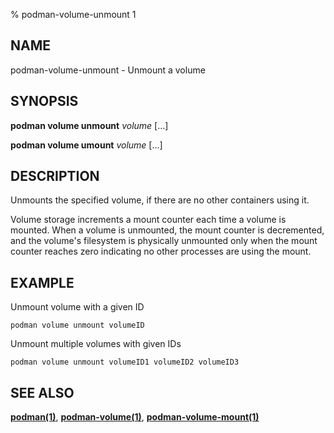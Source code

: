 % podman-volume-unmount 1

## NAME

podman\-volume\-unmount - Unmount a volume

## SYNOPSIS

**podman volume unmount** _volume_ [...]

**podman volume umount** _volume_ [...]

## DESCRIPTION

Unmounts the specified volume, if there are no other containers
using it.

Volume storage increments a mount counter each time a volume is mounted.
When a volume is unmounted, the mount counter is decremented, and the
volume's filesystem is physically unmounted only when the mount
counter reaches zero indicating no other processes are using the mount.

## EXAMPLE

Unmount volume with a given ID

```
podman volume unmount volumeID
```

Unmount multiple volumes with given IDs

```
podman volume unmount volumeID1 volumeID2 volumeID3
```

## SEE ALSO

**[podman(1)](podman.md)**, **[podman-volume(1)](podman-volume/podman-volume.md)**, **[podman-volume-mount(1)](podman-volume/podman-volume-mount.md)**
